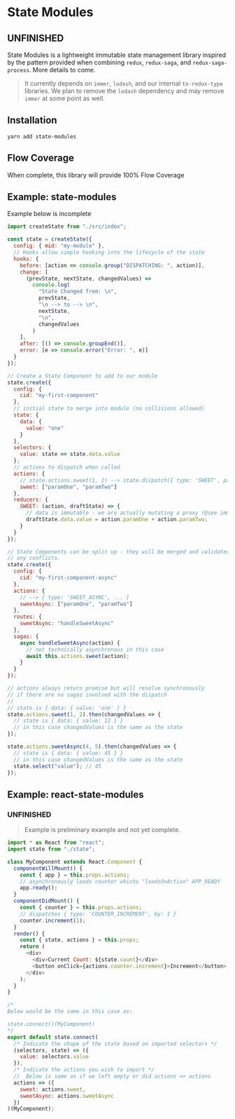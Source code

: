 # State Modules

## UNFINISHED

State Modules is a lightweight immutable state management library inspired by the pattern provided when combining `redux`, `redux-saga`, and `redux-saga-process`. More details to come.

> It currently depends on `immer`, `lodash`, and our internal `to-redux-type` libraries. We plan to remove the `lodash` dependency and may remove `immer` at some point as well.

## Installation

```
yarn add state-modules
```

## Flow Coverage

When complete, this library will provide 100% Flow Coverage

## Example: state-modules

Example below is incomplete

```javascript
import createState from "./src/index";

const state = createState({
  config: { mid: "my-module" },
  // Hooks allow simple hooking into the lifecycle of the state
  hooks: {
    before: [action => console.group("DISPATCHING: ", action)],
    change: [
      (prevState, nextState, changedValues) =>
        console.log(
          "State Changed from: \n",
          prevState,
          "\n --> to --> \n",
          nextState,
          "\n",
          changedValues
        )
    ],
    after: [() => console.groupEnd()],
    error: [e => console.error("Error: ", e)]
  }
});

// Create a State Component to add to our module
state.create({
  config: {
    cid: "my-first-component"
  },
  // initial state to merge into module (no collisions allowed)
  state: {
    data: {
      value: "one"
    }
  },
  selectors: {
    value: state => state.data.value
  },
  // actions to dispatch when called
  actions: {
    // state.actions.sweet(1, 2) --> state.dispatch({ type: 'SWEET', paramOne: 1, paramTwo: 2 })
    sweet: ["paramOne", "paramTwo"]
  },
  reducers: {
    SWEET: (action, draftState) => {
      // data is immutable - we are actually mutating a proxy (@see immer)
      draftState.data.value = action.paramOne + action.paramTwo;
    }
  }
});

// State Components can be split up - they will be merged and validated with errors thrown if there are
// any conflicts.
state.create({
  config: {
    cid: "my-first-component-async"
  },
  actions: {
    // --> { type: 'SWEET_ASYNC', ... }
    sweetAsync: ["paramOne", "paramTwo"]
  },
  routes: {
    sweetAsync: "handleSweetAsync"
  },
  sagas: {
    async handleSweetAsync(action) {
      // not technically asynchronous in this case
      await this.actions.sweet(action);
    }
  }
});

// actions always return promise but will resolve synchronously
// if there are no sagas involved with the dispatch
//
// state is { data: { value: 'one' } }
state.actions.sweet(1, 2).then(changedValues => {
  // state is { data: { value: 12 } }
  // in this case changedValues is the same as the state
});

state.actions.sweetAsync(4, 5).then(changedValues => {
  // state is { data: { value: 45 } }
  // in this case changedValues is the same as the state
  state.select("value"); // 45
});
```

## Example: react-state-modules

### UNFINISHED

> Example is preliminary example and not yet complete.

```javascript
import * as React from "react";
import state from "./state";

class MyComponent extends React.Component {
  componentWillMount() {
    const { app } = this.props.actions;
    // asynchronously loads counter whichs "loadsOnAction" APP_READY
    app.ready();
  }
  componentDidMount() {
    const { counter } = this.props.actions;
    // dispatches { type: 'COUNTER_INCREMENT', by: 1 }
    counter.increment(1);
  }
  render() {
    const { state, actions } = this.props;
    return (
      <div>
        <div>Current Count: ${state.count}</div>
        <button onClick={actions.counter.increment}>Increment</button>
      </div>
    );
  }
}

/*
Below would be the same in this case as:

state.connect()(MyComponent)
*/
export default state.connect(
  /* Indicate the shape of the state based on imported selectors */
  (selectors, state) => ({
    value: selectors.value
  }),
  /* Indicate the actions you wish to import */
  //  Below is same as if we left empty or did actions => actions
  actions => ({
    sweet: actions.sweet,
    sweetAsync: actions.sweetAsync
  })
)(MyComponent);
```
